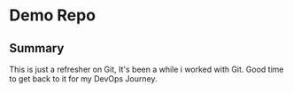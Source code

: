 # Demo Repo

## Summary

This is just a refresher on Git, It's been a while i worked with Git. Good time to get back to it for my DevOps Journey.
